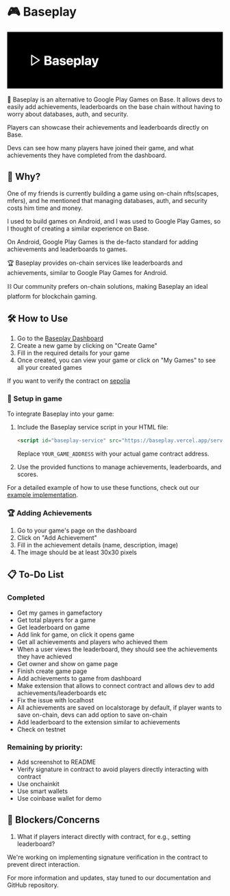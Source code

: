# 🎮 Baseplay

![Baseplay Logo](baseplay.png)

🚀 Baseplay is an alternative to Google Play Games on Base. It allows devs to easily add achievements, leaderboards on the base chain without having to worry about databases, auth, and security.

Players can showcase their achievements and leaderboards directly on Base.

Devs can see how many players have joined their game, and what achievements they have completed from the dashboard.

## 🤔 Why?

One of my friends is currently building a game using on-chain nfts(scapes, mfers), and he mentioned that managing databases, auth, and security costs him time and money.

I used to build games on Android, and I was used to Google Play Games, so I thought of creating a similar experience on Base.

On Android, Google Play Games is the de-facto standard for adding achievements and leaderboards to games.

🏆 Baseplay provides on-chain services like leaderboards and achievements, similar to Google Play Games for Android.

⛓️ Our community prefers on-chain solutions, making Baseplay an ideal platform for blockchain gaming.

## 🛠️ How to Use

1. Go to the [Baseplay Dashboard](https://baseplay.vercel.app/index.html)
2. Create a new game by clicking on "Create Game"
3. Fill in the required details for your game
4. Once created, you can view your game or click on "My Games" to see all your created games

If you want to verify the contract on [sepolia](https://base-sepolia.blockscout.com/address/0xccBDDaf9aDCEe8b2005557dd6352A0AC55B963A5?tab=contract)

### 🚀 Setup in game

To integrate Baseplay into your game:

1. Include the Baseplay service script in your HTML file:
   ```html
   <script id="baseplay-service" src="https://baseplay.vercel.app/service.js?gameId=YOUR_GAME_ADDRESS"></script>
   ```
   Replace `YOUR_GAME_ADDRESS` with your actual game contract address.

2. Use the provided functions to manage achievements, leaderboards, and scores. 

For a detailed example of how to use these functions, check out our [example implementation](https://baseplay.vercel.app/example.html?gameId=0x326A2498A19f2AfA60EDECbc49BB785fa4cE3297).

### 🏆 Adding Achievements

1. Go to your game's page on the dashboard
2. Click on "Add Achievement"
3. Fill in the achievement details (name, description, image)
4. The image should be at least 30x30 pixels

## 📋 To-Do List

### Completed
- Get my games in gamefactory
- Get total players for a game
- Get leaderboard on game
- Add link for game, on click it opens game
- Get all achievements and players who achieved them
- When a user views the leaderboard, they should see the achievements they have achieved
- Get owner and show on game page
- Finish create game page
- Add achievements to game from dashboard
- Make extension that allows to connect contract and allows dev to add achievements/leaderboards etc
- Fix the issue with localhost
- All achievements are saved on localstorage by default, if player wants to save on-chain, devs can add option to save on-chain
- Add leaderboard to the extension similar to achievements
- Check on testnet

### Remaining by priority:
- Add screenshot to README
- Verify signature in contract to avoid players directly interacting with contract
- Use onchainkit
- Use smart wallets
- Use coinbase wallet for demo

## 🚧 Blockers/Concerns

1. What if players interact directly with contract, for e.g., setting leaderboard?

We're working on implementing signature verification in the contract to prevent direct interaction.

For more information and updates, stay tuned to our documentation and GitHub repository.